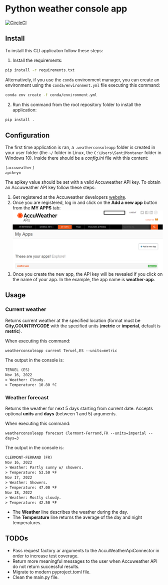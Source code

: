 # Python weather console app
[![CircleCI](https://dl.circleci.com/status-badge/img/gh/santimontaner/weather-console-app/tree/develop.svg?style=shield)](https://dl.circleci.com/status-badge/redirect/gh/santimontaner/weather-console-app/tree/develop)

## Install
To install this CLI applicaton follow these steps:
1. Install the requirements:
```bash
pip install -r requirements.txt
```
Alternatively, if you use the `conda` environment manager, you can create an environment using the `conda/environment.yml` file executing this command:
```bash
conda env create -f conda/environment.yml
```

2. Run this command from the root repository folder to install the application:
```bash
pip install .
```

## Configuration

The first time application is ran, a `.weatherconsoleapp` folder is created in your user folder (the `~/` folder in Linux, the `C:\Users\SantiMontaner` folder in Windows 10). Inside there should be a *config.ini* file
with this content:
```
[accuweather]
apikey=
```
The apikey value should be set with a valid Accuweather API key. To obtain an Accuweather API key follow these steps:
1. Get registered at the Accuweather developers [website](https://developer.accuweather.com/).
2. Once you are registered, log in and click on the **Add a new app** button from the **MY APPS** tab:
![image.png](picture.png)
3. Once you create the new app, the API key will be revealed if you click on the name of your app. In the example, the app name is **weather-app**.



## Usage

### Current weather
Returns current weather at the specified location (format must be **City,COUNTRYCODE** with the specified units (**metric** or **imperial**, default is **metric**).

When executing this command:
```
weatherconsoleapp current Teruel,ES --units=metric
```
The output in the console is:
```
TERUEL (ES)
Nov 16, 2022
> Weather: Cloudy.
> Temperature: 10.80 ºC
```

### Weather forecast
Returns the weather for next 5 days starting from current date. Accepts optional **units** and **days** (between 1 and 5) arguments.

When executing this command:
```
weatherconsoleapp forecast Clermont-Ferrand,FR --units=imperial --days=3
```
The output in the console is:
```
CLERMONT-FERRAND (FR)
Nov 16, 2022
> Weather: Partly sunny w/ showers.
> Temperature: 53.50 ºF
Nov 17, 2022
> Weather: Showers.
> Temperature: 47.00 ºF
Nov 18, 2022
> Weather: Mostly cloudy.
> Temperature: 42.50 ºF
```
* The **Weather** line describes the weather during the day.
* The **Temperature** line returns the average of the day and night temperatures.

## TODOs
* Pass request factory ar arguments to the AccuWeatherApiConnector in order to increase test coverage.
* Return more meaningful messages to the user when Accuweather API do not return successful results.
* Migrate to modern pyproject.toml file.
* Clean the main.py file.
